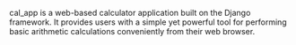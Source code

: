 cal_app is a web-based calculator application built on the Django framework. It provides users with a simple yet powerful tool for performing basic arithmetic calculations conveniently from their web browser.
